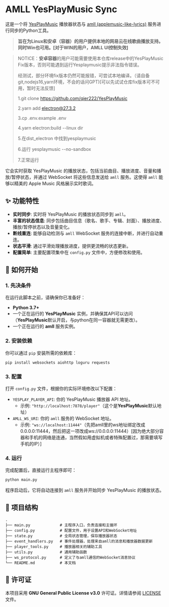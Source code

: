 # AMLL YesPlayMusic Sync

这是一个将 [YesPlayMusic](https://github.com/qier222/YesPlayMusic) 播放器状态与 [amll (applemusic-like-lyrics)](https://github.com/Steve-xmh/applemusic-like-lyrics) 服务进行同步的Python工具。

> **旨在为Linux和安卓（容器）的用户提供本地的网易云在线歌曲播放支持。同时Win也可用。[对于WIN的用户，AMLL UI控制失效]**

> NOTICE：**安卓容器**的用户可能需要使用本仓库release中的YesPlayMusic Fix版本，否则可能遇到运行Yesplaymusic提示非法指令错误。
> 
> 经测试，部分环境fix版本仍然可能报错，可尝试本地编译。（请自备git,nodejs16,yarn环境，不会的话问GPT)[可以先试试仓库fix版本可不可用，暂时无法反馈]
> 
> 1.git clone https://github.com/qier222/YesPlayMusic
> 
> 2.yarn add electron@27.3.2
>
> 3.cp .env.example .env
> 
> 4.yarn electron:build --linux dir
> 
> 5.在dist_electron 中找到yesplaymusic
> 
> 6.运行 yesplaymusic --no-sandbox
> 
> 7.正常运行

它会实时获取 YesPlayMusic 的播放状态，包括当前曲目、播放进度、音量和播放/暂停状态，并通过 WebSocket 将这些信息发送给 `amll` 服务。这使得 `amll` 能够以精美的 Apple Music 风格展示实时歌词。

## ✨ 功能特性

- **实时同步**: 实时将 YesPlayMusic 的播放状态同步到 `amll`。
- **丰富的状态信息**: 同步包括曲目信息（歌名、歌手、专辑、封面）、播放进度、播放/暂停状态以及音量变化。
- **断线重连**: 能够自动检测与 `amll` WebSocket 服务的连接中断，并进行自动重连。
- **状态平滑**: 通过平滑处理播放进度，提供更流畅的状态更新。
- **配置简单**: 主要配置项集中在 `config.py` 文件中，方便修改和使用。

## 🚀 如何开始

### 1. 先决条件

在运行此脚本之前，请确保你已准备好：

- **Python 3.7+**
- 一个正在运行的 **YesPlayMusic** 实例，并确保其API可以访问（**YesPlayMusic**默认开启，与python在同一容器就无需更改）。
- 一个正在运行的 **amll** 服务实例。

### 2. 安装依赖

你可以通过 `pip` 安装所需的依赖库：

```bash
pip install websockets aiohttp loguru requests
```

### 3. 配置

打开 `config.py` 文件，根据你的实际环境修改以下配置：

- `YESPLAY_PLAYER_API`: 你的 YesPlayMusic 播放器 API 地址。
  - 示例: `"http://localhost:7878/player"`（这个是**YesPlayMusic**默认地址）
- `AMLL_WS_URI`: 你的 `amll` 服务的 WebSocket 地址。
  - 示例: `"ws://localhost:11444"`（先把amll里的ws地址绑定改成0.0.0.0:11444，然后把这一项改成ws://0.0.0.0:11444）[因为绝大部分容器和手机的网络是连通，当然假如用虚拟机或者特殊配置过，那需要填写手机的IP）]

### 4. 运行

完成配置后，直接运行主程序即可：

```bash
python main.py
```

程序启动后，它将自动连接到 `amll` 服务并开始同步 YesPlayMusic 的播放状态。

## 📁 项目结构

```
.
├── main.py             # 主程序入口，负责连接和主循环
├── config.py           # 配置文件，用于设置API和WebSocket地址
├── state.py            # 全局状态管理，保存播放器状态
├── event_handlers.py   # 事件处理器，处理来自amll的消息和播放器数据更新
├── player_tools.py     # 播放器相关的辅助工具
├── utils.py            # 通用辅助函数
├── ws_protocol.py      # 定义了与amll通信的WebSocket消息协议
└── README.md           # 本文档
```

## 📄 许可证

本项目采用 **GNU General Public License v3.0** 许可证。详情请参阅 [LICENSE](https://www.gnu.org/licenses/gpl-3.0.html) 文件。

